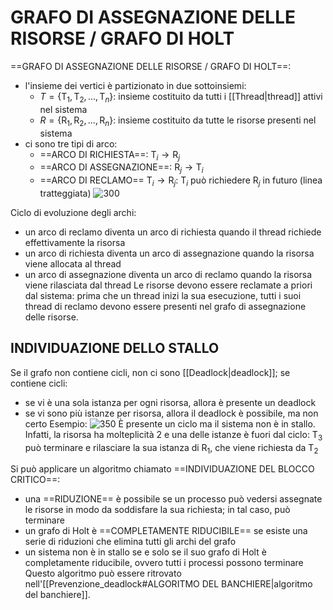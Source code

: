 # GRAFO DI ASSEGNAZIONE DELLE RISORSE / GRAFO DI HOLT
==GRAFO DI ASSEGNAZIONE DELLE RISORSE / GRAFO DI HOLT==:
- l'insieme dei vertici è partizionato in due sottoinsiemi:
	- $T = \{ \text{T}_{1}, \text{T}_{2}, ..., \text{T}_{n} \}$: insieme costituito da tutti i [[Thread|thread]] attivi nel sistema
	- $R = \{ \text{R}_{1}, \text{R}_{2}, ..., \text{R}_{n} \}$: insieme costituito da tutte le risorse presenti nel sistema
- ci sono tre tipi di arco:
	- ==ARCO DI RICHIESTA==: $\text{T}_{i} \rightarrow \text{R}_{j}$
	- ==ARCO DI ASSEGNAZIONE==: $\text{R}_{j} \rightarrow \text{T}_{i}$
	- ==ARCO DI RECLAMO== $\text{T}_{i} \rightarrow \text{R}_{j}$: $\text{T}_{i}$ può richiedere $\text{R}_{j}$ in futuro (linea tratteggiata)
![300](grafo_risorse.png)

Ciclo di evoluzione degli archi:
- un arco di reclamo diventa un arco di richiesta quando il thread richiede effettivamente la risorsa
- un arco di richiesta diventa un arco di assegnazione quando la risorsa viene allocata al thread
- un arco di assegnazione diventa un arco di reclamo quando la risorsa viene rilasciata dal thread
Le risorse devono essere reclamate a priori dal sistema: prima che un thread inizi la sua esecuzione, tutti i suoi thread di reclamo devono essere presenti nel grafo di assegnazione delle risorse.

## INDIVIDUAZIONE DELLO STALLO
Se il grafo non contiene cicli, non ci sono [[Deadlock|deadlock]]; se contiene cicli:
- se vi è una sola istanza per ogni risorsa, allora è presente un deadlock
- se vi sono più istanze per risorsa, allora il deadlock è possibile, ma non certo
Esempio:
![350](grafo_risorse2.png)
	È presente un ciclo ma il sistema non è in stallo. Infatti, la risorsa ha molteplicità 2 e una delle istanze è fuori dal ciclo: $\text{T}_{3}$ può terminare e rilasciare la sua istanza di $\text{R}_{1}$, che viene richiesta da $\text{T}_{2}$

Si può applicare un algoritmo chiamato ==INDIVIDUAZIONE DEL BLOCCO CRITICO==:
- una ==RIDUZIONE== è possibile se un processo può vedersi assegnate le risorse in modo da soddisfare la sua richiesta; in tal caso, può terminare
- un grafo di Holt è ==COMPLETAMENTE RIDUCIBILE== se esiste una serie di riduzioni che elimina tutti gli archi del grafo
- un sistema non è in stallo se e solo se il suo grafo di Holt è completamente riducibile, ovvero tutti i processi possono terminare
Questo algoritmo può essere ritrovato nell'[[Prevenzione_deadlock#ALGORITMO DEL BANCHIERE|algoritmo del banchiere]].